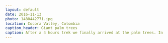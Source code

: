 ```yaml
---
layout: default
date: 2016-11-13
photo: 1480442771.jpg
location: Cocora Valley, Colombia
caption_header: Giant palm trees
caption: After a 4 hours trek we finally arrived at the palm trees. In this valley there are the tallest 'Wax Palm' trees in the world. They could reach 50 meters high!
---
```

